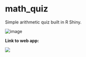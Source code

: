 # math_quiz
Simple arithmetic quiz built in R Shiny.

![image](https://github.com/tsu2000/math_quiz/assets/106811131/21867c34-07ac-4783-baa2-a3520b3b4945)

**Link to web app:**

[![](https://img.shields.io/badge/Shiny-shinyapps.io-blue?style=flat&labelColor=white&logo=RStudio&logoColor=blue)](https://tsu2000.shinyapps.io/math_quiz/)
